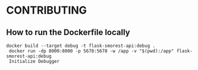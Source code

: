 # CONTRIBUTING

## How to run the Dockerfile locally

```
docker build --target debug -t flask-smorest-api:debug .
 docker run -dp 8000:8000 -p 5678:5678 -w /app -v "$(pwd):/app" flask-smorest-api:debug
 Initialize Debugger
```
